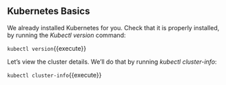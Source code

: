 <h2>Kubernetes Basics</h2>

We already installed Kubernetes for you. Check that it is properly installed, by running the _Kubectl version_ command:

`kubectl version`{{execute}}

Let’s view the cluster details. We’ll do that by running _kubectl cluster-info_:

`kubectl cluster-info`{{execute}}
